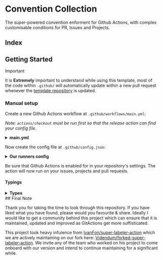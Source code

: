 # Convention Collection

The super-powered convention enforment for Github Actions, with complex customisable conditions for PR, Issues and Projects.

## Index

<!-- toc -->
<!-- #include docs/readme/components/support.md -->
<!-- #include docs/readme/components/backlog.md -->
<!-- #include docs/readme/components/runningLocally.md -->

## Getting Started

> [!IMPORTANT]
> It is **Extremely** important to understand while using this template, most of the code within `.github/` will automatically update within a new pull request whenever the [template repository](https://github.com/Videndum/Universal-GitAction-Workflows) is updated.

<!-- #include docs/readme/components/setup/automaticSetup.md -->

### Manual setup

Create a new Github Actions workflow at `.github/workflows/main.yml`:

_Note: `actions/checkout` must be run first so that the release action can find your config file._

<details>
    <summary><b>main.yml</b></summary>

<!-- #code .github/workflows/main.yml -->

</details>

Now create the config file at `.github/config.json`:

<details>
    <summary><b>Our runners config</b></summary>

<!-- #code .github/config/runners.json -->

</details>

Be sure that Github Actions is enabled for in your repository's settings. The action will now run on your issues, projects and pull requests.

<!-- #include docs/readme/components/setup/conventionConfig.md -->

#### Typings

<details>
    <summary><b>Types</b></summary>

<!-- #code types.d.ts -->

</details>
<!-- #include docs/readme/components/regex.md -->
<!-- #include src/conditions/index.md -->
## Final Note

Thank you for taking the time to look through this repository. If you have liked what you have found, please would you favourite & share. Ideally I would like to get a community behind this project which can ensure that it is maintained, updated and improved as GitActions get more suffisticated.

This project took heavy infulence from [IvanFon/super-labeler-action](https://github.com/IvanFon/super-labeler-action) which we are actively maintaining on our fork here: [Videndum/forked-super-labeler-action](https://github.com/Videndum/forked-super-labeler-action). We invite any of the team who worked on his project to come onboard with our version and intend to continue maintaining for a significant while.

